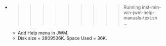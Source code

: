 * >>>>>>>>> Running inst-min-win-jwm-help-manuals-text.sh ...
  * Add Help menu in JWM.
  * Disk size = 2809536K. Space Used = 36K.
